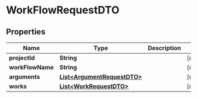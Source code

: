 

# WorkFlowRequestDTO


## Properties

Name | Type | Description | Notes
------------ | ------------- | ------------- | -------------
**projectId** | **String** |  |  [optional]
**workFlowName** | **String** |  |  [optional]
**arguments** | [**List&lt;ArgumentRequestDTO&gt;**](ArgumentRequestDTO.md) |  |  [optional]
**works** | [**List&lt;WorkRequestDTO&gt;**](WorkRequestDTO.md) |  |  [optional]



